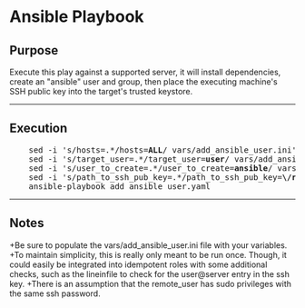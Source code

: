 # Ansible Playbook



## Purpose
  Execute this play against a supported server, it will install dependencies, create an "ansible" user and group, then place the executing machine's SSH public key into the target's trusted keystore.
  
----

## Execution
<pre>
    sed -i 's/hosts=.*/hosts=<b>ALL</b>/ vars/add_ansible_user.ini'
    sed -i 's/target_user=.*/target_user=<b>user</b>/ vars/add_ansible_user.ini'
    sed -i 's/user_to_create=.*/user_to_create=<b>ansible</b>/ vars/add_ansible_user.ini'
    sed -i 's/path_to_ssh_pub_key=.*/path_to_ssh_pub_key=<b>\/root\/\.ssh\/id_rsa\.pub\/</b>/' vars/add_ansible_user.ini
    ansible-playbook add_ansible_user.yaml 
</pre>

----

## Notes
+Be sure to populate the vars/add_ansible_user.ini file with your variables.
+To maintain simplicity, this is really only meant to be run once. Though, it could easily be integrated into idempotent roles with some additional checks, such as the lineinfile to check for the user@server entry in the ssh key.
+There is an assumption that the remote_user has sudo privileges with the same ssh password.
